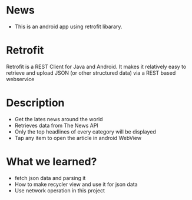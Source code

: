 # News
- This is an android app using retrofit libarary.
# Retrofit 
  Retrofit is a REST Client for Java and Android. It makes it relatively easy to retrieve and upload JSON (or other structured data) via a REST based webservice
# Description
- Get the lates news around the world
- Retrieves data from The News API
- Only the top headlines of every category will be displayed
- Tap any item to open the article in android WebView
# What we learned?
- fetch json data and parsing it 
- How to make recycler view and use it for json data
- Use network operation in this project 

